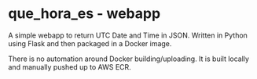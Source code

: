 # que_hora_es - webapp

A simple webapp to return UTC Date and Time in JSON. Written in Python using Flask and then packaged in a Docker image. 

There is no automation around Docker building/uploading. It is built locally and manually pushed up to AWS ECR. 
